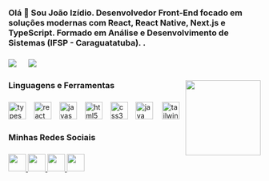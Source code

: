 <h3 align="left">Olá 👋 Sou João Izídio.  
Desenvolvedor Front-End focado em soluções modernas com React, React Native, Next.js e TypeScript.  
Formado em Análise e Desenvolvimento de Sistemas (IFSP - Caraguatatuba). .</h3>

###

<picture align="left">
  <source
    srcset="https://github-readme-stats.vercel.app/api?username=joaoizidioLoiola&show_icons=true&theme=dracula&card_width=400px&hide_title=false&hide_rank=true&include_all_commits=true&count_private=true"
    media="(prefers-color-scheme: dark)" height="180" padding-right="20"
  />
  <img src="https://github-readme-stats.vercel.app/api?username=joaoizidioLoiola&show_icons=true" />
</picture>

<picture align="right" style="width: 50%; margin-left: 20px">
  <source
    srcset="https://github-readme-stats.vercel.app/api/top-langs/?username=joaoizidioLoiola&layout=compact&theme=dracula&card_width=400px"
    media="(prefers-color-scheme: dark)" height="180"
  />
  <img src="https://github-readme-stats.vercel.app/api/top-langs/?username=joaoizidioLoiola&locale=pt-br&layout=compact" />
</picture>


<br clear="both">

###

<img align="right" height="150" src="https://media.tenor.com/jHg-q58KgiYAAAAC/scaler-create-impact.gif (https://tenor.com/pt-BR/view/scaler-create-impact-code-sleep-time-gif-25011979)" />

###

<h3 align="left">Linguagens e Ferramentas</h3>

###

<div align="left">
  <img src="https://cdn.jsdelivr.net/gh/devicons/devicon/icons/typescript/typescript-original.svg" height="35" alt="typescript logo"  />
  <img width="8" />
  <img src="https://cdn.jsdelivr.net/gh/devicons/devicon/icons/react/react-original.svg" height="35" alt="react logo"  />
  <img width="8" />
  <img src="https://cdn.jsdelivr.net/gh/devicons/devicon/icons/javascript/javascript-original.svg" height="35" alt="javascript logo"  />
  <img width="8" />
  <img src="https://cdn.jsdelivr.net/gh/devicons/devicon/icons/html5/html5-original.svg" height="35" alt="html5 logo"  />
  <img width="8" />
  <img src="https://cdn.jsdelivr.net/gh/devicons/devicon/icons/css3/css3-original.svg" height="35" alt="css3 logo"  />
  <img width="8" />
  <img src="https://cdn.jsdelivr.net/gh/devicons/devicon/icons/java/java-original.svg" height="35" alt="java logo"  />
  <img width = "10" />
  <img src="https://cdn.jsdelivr.net/gh/devicons/devicon@latest/icons/tailwindcss/tailwindcss-original.svg" height="35" alt="tailwind-css logo" />
          
</div>

###

<h3 align="left">Minhas Redes Sociais</h3>

###

<div align="left">
  <a href="https://www.linkedin.com/in/joaoizidioLoiola/" target="_blank">
    <img src="https://img.shields.io/static/v1?message=LinkedIn&logo=linkedin&label=&color=0077B5&logoColor=white&style=for-the-badge" height="35" />
  </a>
  <a href="https://discord.gg/JncntAkx" target="_blank">
    <img src="https://img.shields.io/static/v1?message=Discord&logo=discord&label=&color=7289DA&logoColor=white&style=for-the-badge" height="35" />
  </a>
  <a href="mailto:joaoizidioloiola@icloud.com" target="_blank">
    <img src="https://img.shields.io/static/v1?message=Gmail&logo=gmail&label=&color=D14836&logoColor=white&style=for-the-badge" height="35" />
  </a>
  <a href="https://www.instagram.com/joaoizidioLoiola/" target="_blank">
    <img src="https://img.shields.io/static/v1?message=Instagram&logo=instagram&label=&color=E4405F&logoColor=white&style=for-the-badge" height="35" />
  </a>
</div>


###
